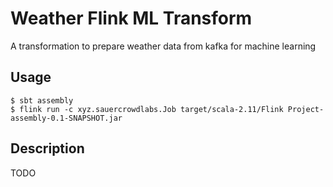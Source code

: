 # Weather Flink ML Transform

A transformation to prepare weather data from kafka for machine learning

## Usage

```
$ sbt assembly
$ flink run -c xyz.sauercrowdlabs.Job target/scala-2.11/Flink Project-assembly-0.1-SNAPSHOT.jar
```

## Description

TODO
